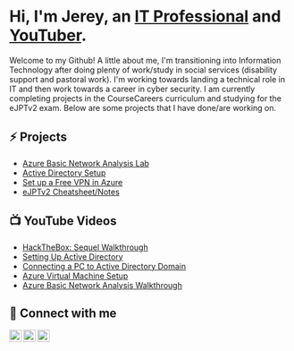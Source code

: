 # Hi, I'm Jerey, an <a href="https://www.linkedin.com/in/jmeliendrez">IT Professional</a> and <a href="https://www.youtube.com/channel/UCUmVCNwD9UT8YgL7qbnnNrA">YouTuber</a>.

Welcome to my Github! A little about me, I'm transitioning into Information Technology after doing plenty of work/study in social services (disability support and pastoral work). I'm working towards landing a technical role in IT and then work towards a career in cyber security. I am currently completing projects in the CourseCareers curriculum and studying for the eJPTv2 exam. Below are some projects that I have done/are working on.

## :zap: Projects


- [Azure Basic Network Analysis Lab](https://github.com/jmeliendrez/azure-network-analysis)
- [Active Directory Setup](https://github.com/jmeliendrez/azure-AD)
- [Set up a Free VPN in Azure](https://github.com/jmeliendrez/free-vpn)
- [eJPTv2 Cheatsheet/Notes](https://github.com/jmeliendrez/ejptv2)


## 📺  YouTube Videos

- [HackTheBox: Sequel Walkthrough](https://www.youtube.com/watch?v=BeTr4rG8Oig&ab_channel=JeremiahMeliendrez)
- [Setting Up Active Directory]()
- [Connecting a PC to Active Directory Domain]()
- [Azure Virtual Machine Setup](https://youtu.be/0YpwRYq-RAo)
- [Azure Basic Network Analysis Walkthrough](https://youtu.be/FVvaHPj0ikc)


## 🤳  Connect with me

[<img align="left" alt="JeremiahMeliendrez | YouTube" width="22px" src="https://cdn.jsdelivr.net/npm/simple-icons@v3/icons/youtube.svg" />][youtube]
[<img align="left" alt="JeremiahMeliendrez | Twitter" width="22px" src="https://cdn.jsdelivr.net/npm/simple-icons@v3/icons/twitter.svg" />][twitter]
[<img align="left" alt="JeremiahMeliendrez | LinkedIn" width="22px" src="https://cdn.jsdelivr.net/npm/simple-icons@v3/icons/linkedin.svg" />][linkedin]

[twitter]: https://twitter.com/r3zz_01
[youtube]: https://www.youtube.com/channel/UCUmVCNwD9UT8YgL7qbnnNrA
[linkedin]: https://www.linkedin.com/in/jmeliendrez/

<!--
**jmeliendrez/jmeliendrez** is a ✨ _special_ ✨ repository because its `README.md` (this file) appears on your GitHub profile.

Here are some ideas to get you started:

- 🔭 I’m currently working on ...
- 🌱 I’m currently learning ...
- 👯 I’m looking to collaborate on ...
- 🤔 I’m looking for help with ...
- 💬 Ask me about ...
- 📫 How to reach me: ...
- 😄 Pronouns: ...
- ⚡ Fun fact: ...
-->

